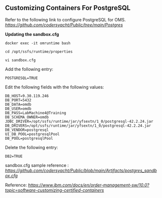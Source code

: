 ## **Customizing Containers For PostgreSQL**

Refer to the following link to configure PostgreSQL for OMS.
_https://github.com/codersyacht/Public/tree/main/Postgres_

**Updating the sandbox.cfg**

```CMD
docker exec -it omruntime bash
```
```CMD
cd /opt/ssfs/runtime/properties
```
```CMD
vi sandbox.cfg
```

Add the following entry:
```PROP
POSTGRESQL=TRUE
```
Edit the following fields with the following values:
```PROP
DB_HOST=9.30.119.246
DB_PORT=5432
DB_DATA=omdb
DB_USER=omdb
DB_PASS=LabMachine4@Training
DB_SCHEMA_OWNER=omdb
JDBC_DRIVER=/opt/ssfs/runtime/jar/yfsextn/1_0/postgresql-42.2.24.jar
DB_DRIVERS=/opt/ssfs/runtime/jar/yfsextn/1_0/postgresql-42.2.24.jar
DB_VENDOR=postgresql
UI_DB_POOL=postgresqlPool
DB_POOL=postgresqlPool
```
Delete the following entry:
```PROP
DB2=TRUE
```

sandbox.cfg sample reference :
_https://github.com/codersyacht/Public/blob/main/Artifacts/postgres_sandbox.cfg_

Reference:
_https://www.ibm.com/docs/en/order-management-sw/10.0?topic=software-customizing-certified-containers_
